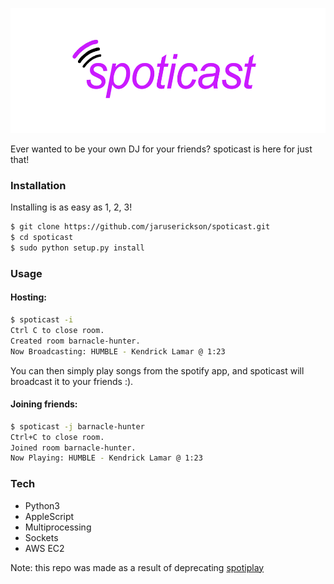 <p align="center">
<img src='spoticast.png' height='200'>
</p>

Ever wanted to be your own DJ for your friends? spoticast is here for just that!

### Installation

Installing is as easy as 1, 2, 3!
```bash
$ git clone https://github.com/jaruserickson/spoticast.git
$ cd spoticast
$ sudo python setup.py install
```

### Usage

#### Hosting:
```bash
$ spoticast -i
Ctrl C to close room.
Created room barnacle-hunter.
Now Broadcasting: HUMBLE - Kendrick Lamar @ 1:23
```
You can then simply play songs from the spotify app, and spoticast will broadcast it to your friends :). 

#### Joining friends:
```bash
$ spoticast -j barnacle-hunter
Ctrl+C to close room.
Joined room barnacle-hunter.
Now Playing: HUMBLE - Kendrick Lamar @ 1:23
```

### Tech

- Python3
- AppleScript
- Multiprocessing
- Sockets
- AWS EC2

Note: this repo was made as a result of deprecating [spotiplay](https://github.com/jaruserickson/spotiplay)